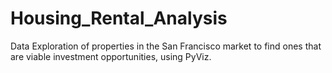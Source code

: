 # Housing_Rental_Analysis
Data Exploration of properties in the San Francisco market to find ones that are viable investment opportunities, using PyViz.
